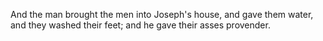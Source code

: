 And the man brought the men into Joseph's house, and gave them water, and they washed their feet; and he gave their asses provender.
